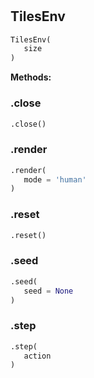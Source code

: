#


## TilesEnv
```python 
TilesEnv(
   size
)
```




**Methods:**


### .close
```python
.close()
```


### .render
```python
.render(
   mode = 'human'
)
```


### .reset
```python
.reset()
```


### .seed
```python
.seed(
   seed = None
)
```


### .step
```python
.step(
   action
)
```

